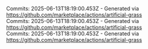 Commits: 2025-06-13T18:19:00.453Z - Generated via https://github.com/marketplace/actions/artificial-grass
<br>
Commits: 2025-06-13T18:19:00.453Z - Generated via https://github.com/marketplace/actions/artificial-grass
<br>
Commits: 2025-06-13T18:19:00.453Z - Generated via https://github.com/marketplace/actions/artificial-grass
<br>
